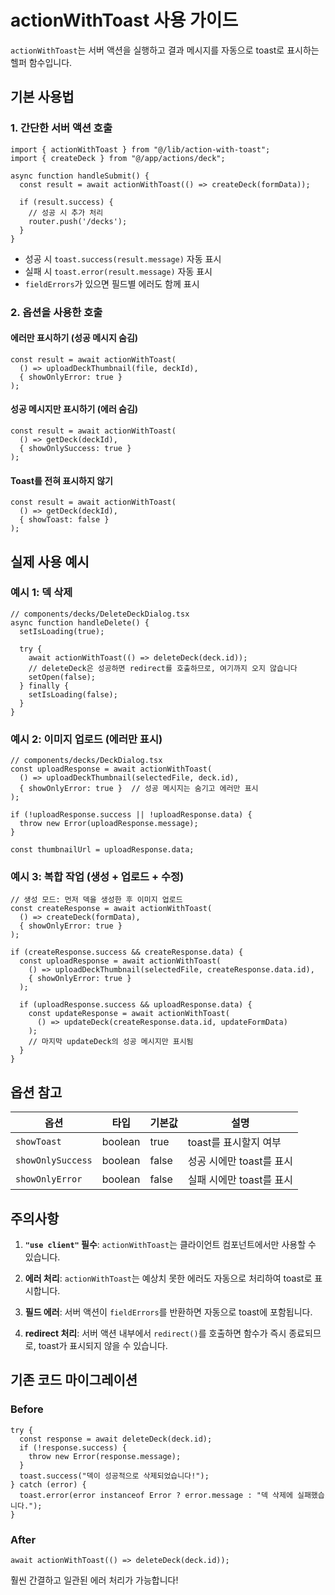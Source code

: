 # actionWithToast 사용 가이드

`actionWithToast`는 서버 액션을 실행하고 결과 메시지를 자동으로 toast로 표시하는 헬퍼 함수입니다.

## 기본 사용법

### 1. 간단한 서버 액션 호출

```tsx
import { actionWithToast } from "@/lib/action-with-toast";
import { createDeck } from "@/app/actions/deck";

async function handleSubmit() {
  const result = await actionWithToast(() => createDeck(formData));
  
  if (result.success) {
    // 성공 시 추가 처리
    router.push('/decks');
  }
}
```

- 성공 시 `toast.success(result.message)` 자동 표시
- 실패 시 `toast.error(result.message)` 자동 표시
- `fieldErrors`가 있으면 필드별 에러도 함께 표시

### 2. 옵션을 사용한 호출

#### 에러만 표시하기 (성공 메시지 숨김)

```tsx
const result = await actionWithToast(
  () => uploadDeckThumbnail(file, deckId),
  { showOnlyError: true }
);
```

#### 성공 메시지만 표시하기 (에러 숨김)

```tsx
const result = await actionWithToast(
  () => getDeck(deckId),
  { showOnlySuccess: true }
);
```

#### Toast를 전혀 표시하지 않기

```tsx
const result = await actionWithToast(
  () => getDeck(deckId),
  { showToast: false }
);
```

## 실제 사용 예시

### 예시 1: 덱 삭제

```tsx
// components/decks/DeleteDeckDialog.tsx
async function handleDelete() {
  setIsLoading(true);
  
  try {
    await actionWithToast(() => deleteDeck(deck.id));
    // deleteDeck은 성공하면 redirect를 호출하므로, 여기까지 오지 않습니다
    setOpen(false);
  } finally {
    setIsLoading(false);
  }
}
```

### 예시 2: 이미지 업로드 (에러만 표시)

```tsx
// components/decks/DeckDialog.tsx
const uploadResponse = await actionWithToast(
  () => uploadDeckThumbnail(selectedFile, deck.id),
  { showOnlyError: true }  // 성공 메시지는 숨기고 에러만 표시
);

if (!uploadResponse.success || !uploadResponse.data) {
  throw new Error(uploadResponse.message);
}

const thumbnailUrl = uploadResponse.data;
```

### 예시 3: 복합 작업 (생성 + 업로드 + 수정)

```tsx
// 생성 모드: 먼저 덱을 생성한 후 이미지 업로드
const createResponse = await actionWithToast(
  () => createDeck(formData),
  { showOnlyError: true }
);

if (createResponse.success && createResponse.data) {
  const uploadResponse = await actionWithToast(
    () => uploadDeckThumbnail(selectedFile, createResponse.data.id),
    { showOnlyError: true }
  );
  
  if (uploadResponse.success && uploadResponse.data) {
    const updateResponse = await actionWithToast(
      () => updateDeck(createResponse.data.id, updateFormData)
    );
    // 마지막 updateDeck의 성공 메시지만 표시됨
  }
}
```

## 옵션 참고

| 옵션 | 타입 | 기본값 | 설명 |
|------|------|--------|------|
| `showToast` | boolean | true | toast를 표시할지 여부 |
| `showOnlySuccess` | boolean | false | 성공 시에만 toast를 표시 |
| `showOnlyError` | boolean | false | 실패 시에만 toast를 표시 |

## 주의사항

1. **`"use client"` 필수**: `actionWithToast`는 클라이언트 컴포넌트에서만 사용할 수 있습니다.

2. **에러 처리**: `actionWithToast`는 예상치 못한 에러도 자동으로 처리하여 toast로 표시합니다.

3. **필드 에러**: 서버 액션이 `fieldErrors`를 반환하면 자동으로 toast에 포함됩니다.

4. **redirect 처리**: 서버 액션 내부에서 `redirect()`를 호출하면 함수가 즉시 종료되므로, toast가 표시되지 않을 수 있습니다.

## 기존 코드 마이그레이션

### Before

```tsx
try {
  const response = await deleteDeck(deck.id);
  if (!response.success) {
    throw new Error(response.message);
  }
  toast.success("덱이 성공적으로 삭제되었습니다!");
} catch (error) {
  toast.error(error instanceof Error ? error.message : "덱 삭제에 실패했습니다.");
}
```

### After

```tsx
await actionWithToast(() => deleteDeck(deck.id));
```

훨씬 간결하고 일관된 에러 처리가 가능합니다!

